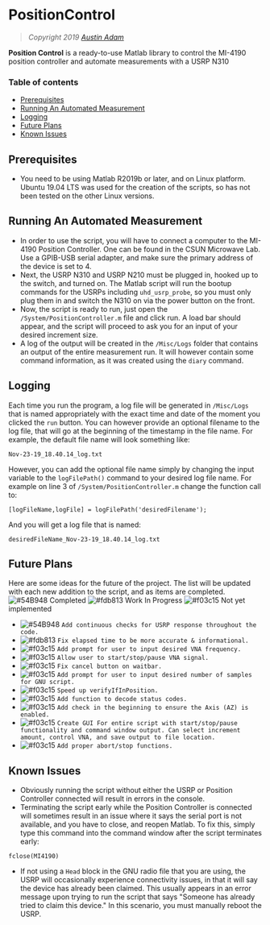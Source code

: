 # PositionControl

> *Copyright 2019 [Austin Adam](https://github.com/Ugikie)*

**Position Control** is a ready-to-use Matlab library to control the MI-4190 position controller and automate measurements with a USRP N310


### Table of contents

- [Prerequisites](#prerequisites)
- [Running An Automated Measurement](#running-an-automated-measurement)
- [Logging](#logging)
- [Future Plans](#future-plans)
- [Known Issues](#known-issues)


## Prerequisites
- You need to be using Matlab R2019b or later, and on Linux platform. Ubuntu 19.04 LTS was used for the creation of the scripts, so has not been tested on the other Linux versions.

## Running An Automated Measurement
- In order to use the script, you will have to connect a computer to the MI-4190 Position Controller. One can be found in the CSUN Microwave Lab. Use a GPIB-USB serial adapter, and make sure the primary address of the device is set to 4. 
- Next, the USRP N310 and USRP N210 must be plugged in, hooked up to the switch, and turned on. The Matlab script will run the bootup commands for the USRPs including `uhd_usrp_probe`, so you must only plug them in and switch the N310 on via the power button on the front.
- Now, the script is ready to run, just open the `/System/PositionController.m` file and click run. A load bar should appear, and the script will proceed to ask you for an input of your desired increment size.
- A log of the output will be created in the `/Misc/Logs` folder that contains an output of the entire measurement run. It will however contain some command information, as it was created using the `diary` command.

## Logging
Each time you run the program, a log file will be generated in `/Misc/Logs` that is named appropriately with the exact time and date of the moment you clicked the `run` button. You can however provide an optional filename to the log file, that will go at the beginning of the timestamp in the file name. For example, the default file name will look something like:

```
Nov-23-19_18.40.14_log.txt
```
However, you can add the optional file name simply by changing the input variable to the `logFilePath()` command to your desired log file name. For example on line 3 of `/System/PositionController.m` change the function call to:
```
[logFileName,logFile] = logFilePath('desiredFilename');
```
And you will get a log file that is named:
```
desiredFileName_Nov-23-19_18.40.14_log.txt
```

## Future Plans
Here are some ideas for the future of the project. The list will be updated with each new addition to the script, and as items are completed.  
![#54B948](https://placehold.it/15/54B948/000000?text=+) Completed    ![#fdb813](https://placehold.it/15/fdb813/000000?text=+) Work In Progress    ![#f03c15](https://placehold.it/15/f03c15/000000?text=+) Not yet implemented
- ![#54B948](https://placehold.it/15/54B948/000000?text=+) `Add continuous checks for USRP response throughout the code.`
- ![#fdb813](https://placehold.it/15/fdb813/000000?text=+) `Fix elapsed time to be more accurate & informational.`
- ![#f03c15](https://placehold.it/15/f03c15/000000?text=+) `Add prompt for user to input desired VNA frequency.`
- ![#f03c15](https://placehold.it/15/f03c15/000000?text=+) `Allow user to start/stop/pause VNA signal.`
- ![#f03c15](https://placehold.it/15/f03c15/000000?text=+) `Fix cancel button on waitbar.`
- ![#f03c15](https://placehold.it/15/f03c15/000000?text=+) `Add prompt for user to input desired number of samples for GNU script.`
- ![#f03c15](https://placehold.it/15/f03c15/000000?text=+) `Speed up verifyIfInPosition.`
- ![#f03c15](https://placehold.it/15/f03c15/000000?text=+) `Add function to decode status codes.`
- ![#f03c15](https://placehold.it/15/f03c15/000000?text=+) `Add check in the beginning to ensure the Axis (AZ) is enabled.`
- ![#f03c15](https://placehold.it/15/f03c15/000000?text=+) `Create GUI For entire script with start/stop/pause functionality and command window output. Can select increment amount, control VNA, and save output to file location.`
- ![#f03c15](https://placehold.it/15/f03c15/000000?text=+) `Add proper abort/stop functions.`

## Known Issues
- Obviously running the script without either the USRP or Position Controller connected will result in errors in the console.
- Terminating the script early while the Position Controller is connected will sometimes result in an issue where it says the serial port is not available, and you have to close, and reopen Matlab. To fix this, simply type this command into the command window after the script terminates early:
```
fclose(MI4190)
``` 
- If not using a `Head` block in the GNU radio file that you are using, the USRP will occasionally experience connectivity issues, in that it will say the device has already been claimed. This usually appears in an error message upon trying to run the script that says "Someone has already tried to claim this device." In this scenario, you must manually reboot the USRP. 
